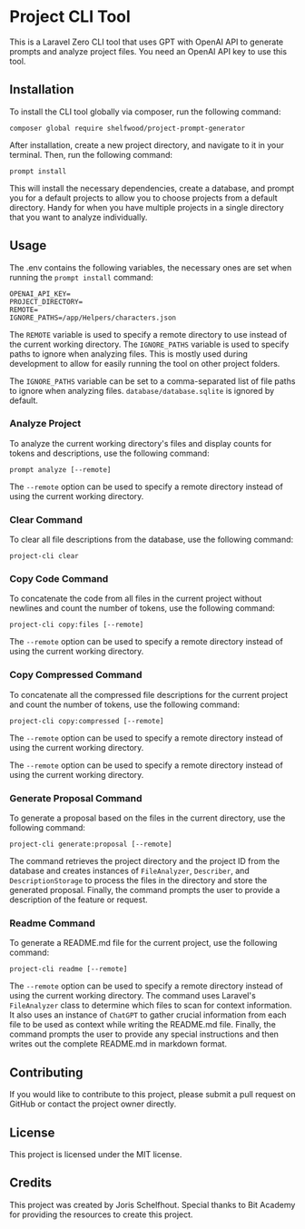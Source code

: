 # Project CLI Tool

This is a Laravel Zero CLI tool that uses GPT with OpenAI API to generate prompts and analyze project files. You need an OpenAI API key to use this tool.

## Installation

To install the CLI tool globally via composer, run the following command:

```
composer global require shelfwood/project-prompt-generator
```

After installation, create a new project directory, and navigate to it in your terminal. Then, run the following command:

```
prompt install
```

This will install the necessary dependencies, create a database, and prompt you for a default projects to allow you to choose projects from a default directory. Handy for when you have multiple projects in a single directory that you want to analyze individually.

## Usage

The .env contains the following variables, the necessary ones are set when running the `prompt install` command:

```
OPENAI_API_KEY=
PROJECT_DIRECTORY=
REMOTE=
IGNORE_PATHS=/app/Helpers/characters.json
```

The `REMOTE` variable is used to specify a remote directory to use instead of the current working directory. The `IGNORE_PATHS` variable is used to specify paths to ignore when analyzing files. This is mostly used during development to allow for easily running the tool on other project folders.

The `IGNORE_PATHS` variable can be set to a comma-separated list of file paths to ignore when analyzing files. `database/database.sqlite` is ignored by default.

### Analyze Project

To analyze the current working directory's files and display counts for tokens and descriptions, use the following command:

```
prompt analyze [--remote]
```

The `--remote` option can be used to specify a remote directory instead of using the current working directory.

### Clear Command

To clear all file descriptions from the database, use the following command:

```
project-cli clear
```

### Copy Code Command

To concatenate the code from all files in the current project without newlines and count the number of tokens, use the following command:

```
project-cli copy:files [--remote]
```

The `--remote` option can be used to specify a remote directory instead of using the current working directory.

### Copy Compressed Command

To concatenate all the compressed file descriptions for the current project and count the number of tokens, use the following command:

```
project-cli copy:compressed [--remote]
```

The `--remote` option can be used to specify a remote directory instead of using the current working directory.

The `--remote` option can be used to specify a remote directory instead of using the current working directory.

### Generate Proposal Command

To generate a proposal based on the files in the current directory, use the following command:

```
project-cli generate:proposal [--remote]
```

The command retrieves the project directory and the project ID from the database and creates instances of `FileAnalyzer`, `Describer`, and `DescriptionStorage` to process the files in the directory and store the generated proposal. Finally, the command prompts the user to provide a description of the feature or request.

### Readme Command

To generate a README.md file for the current project, use the following command:

```
project-cli readme [--remote]
```

The `--remote` option can be used to specify a remote directory instead of using the current working directory. The command uses Laravel's `FileAnalyzer` class to determine which files to scan for context information. It also uses an instance of `ChatGPT` to gather crucial information from each file to be used as context while writing the README.md file. Finally, the command prompts the user to provide any special instructions and then writes out the complete README.md in markdown format.

## Contributing

If you would like to contribute to this project, please submit a pull request on GitHub or contact the project owner directly.

## License

This project is licensed under the MIT license.

## Credits

This project was created by Joris Schelfhout. Special thanks to Bit Academy for providing the resources to create this project.